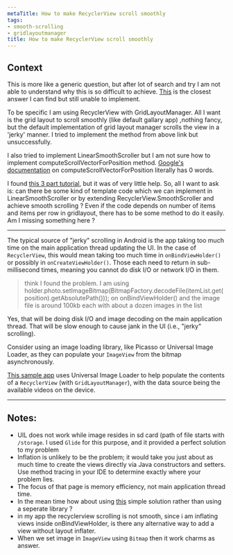 ```yaml
---
metaTitle: How to make RecyclerView scroll smoothly
tags:
- smooth-scrolling
- gridlayoutmanager
title: How to make RecyclerView scroll smoothly
---
```


## Context

This is more like a generic question, but after lot of search and try I am not able to understand why this is so difficult to achieve. [This](https://stackoverflow.com/a/28853254/1273407) is the closest answer I can find but still unable to implement.


To be specific I am using RecyclerView with GridLayoutManager. All I want is the grid layout to scroll smoothly (like default gallary app) ,nothing fancy, but the default implementation of grid layout manager scrolls the view in a 'jerky' manner. I tried to implement the method from above link but unsuccessfully.


I also tried to implement LinearSmoothScroller but I am not sure how to implement computeScrollVectorForPosition method. [Google's documentation](https://developer.android.com/reference/android/support/v7/widget/LinearSmoothScroller.html#computeScrollVectorForPosition(int)) on computeScrollVectorForPosition literally has 0 words. 


I found [this 3 part tutorial](http://blog.stylingandroid.com/scrolling-recyclerview-part-1/), but it was of very little help. So, all I want to ask is: can there be some kind of template code which we can implement in LinearSmoothScroller or by extending RecyclerView.SmoothScroller and achieve smooth scrolling ? Even if the code depends on number of items and items per row in gridlayout, there has to be some method to do it easily. Am I missing something here ?



---

The typical source of "jerky" scrolling in Android is the app taking too much time on the main application thread updating the UI. In the case of `RecyclerView`, this would mean taking too much time in `onBindViewHolder()` or possibly in `onCreateViewHolder()`. Those each need to return in sub-millisecond times, meaning you cannot do disk I/O or network I/O in them. 



> 
> think I found the problem. I am using holder.photo.setImageBitmap(BitmapFactory.decodeFile(itemList.get(position).get‌​AbsolutePath())); on onBindViewHolder() and the image file is around 100kb each with about a dozen images in the list
> 
> 
> 


Yes, that will be doing disk I/O and image decoding on the main application thread. That will be slow enough to cause jank in the UI (i.e., "jerky" scrolling).


Consider using an image loading library, like Picasso or Universal Image Loader, as they can populate your `ImageView` from the bitmap asynchronously.


[This sample app](https://github.com/commonsguy/cw-omnibus/tree/master/RecyclerView/VideoTable) uses Universal Image Loader to help populate the contents of a `RecyclerView` (with `GridLayoutManager`), with the data source being the available videos on the device.



---

## Notes:

- UIL does not work while image resides in sd card (path of file starts with `/storage`. I used `Glide` for this purpose, and it provided a perfect solution to my problem
-  Inflation is unlikely to be the problem; it would take you just about as much time to create the views directly via Java constructors and setters. Use method tracing in your IDE to determine exactly where your problem lies.
- The focus of that page is memory efficiency, not main application thread time.
- In the mean time how about using [this](http://developer.android.com/training/displaying-bitmaps/load-bitmap.html) simple solution rather than using a seperate library ?
-  in my app the recyclerview scrolling is not smooth, since i am inflating views inside onBindViewHolder, is there any alternative way to add a view without layout inflater.
- When we set image in `ImageView` using `Bitmap` then it work charms as  answer.
